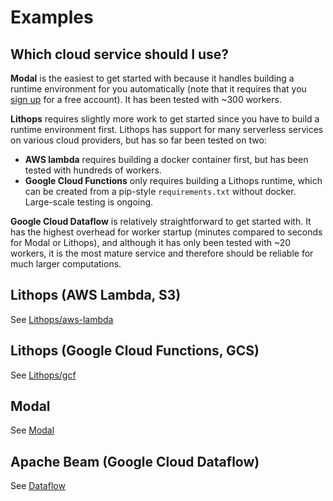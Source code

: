 # Examples

## Which cloud service should I use?

**Modal** is the easiest to get started with because it handles building a runtime environment for you automatically (note that it requires that you [sign up](https://modal.com/signup) for a free account).
It has been tested with ~300 workers.

**Lithops** requires slightly more work to get started since you have to build a runtime environment first.
Lithops has support for many serverless services on various cloud providers, but has so far been tested on two:


- **AWS lambda** requires building a docker container first, but has been tested with hundreds of workers.
- **Google Cloud Functions** only requires building a Lithops runtime, which can be created from a pip-style `requirements.txt` without docker. Large-scale testing is ongoing.

**Google Cloud Dataflow** is relatively straightforward to get started with. It has the highest overhead for worker startup (minutes compared to seconds for Modal or Lithops), and although it has only been tested with ~20 workers, it is the most mature service and therefore should be reliable for much larger computations.

## Lithops (AWS Lambda, S3)

See [Lithops/aws-lambda](lithops/aws-lambda/README.md)

## Lithops (Google Cloud Functions, GCS)

See [Lithops/gcf](lithops/gcf/README.md)

## Modal

See [Modal](modal/README.md)

## Apache Beam (Google Cloud Dataflow)

See [Dataflow](dataflow/README.md)
